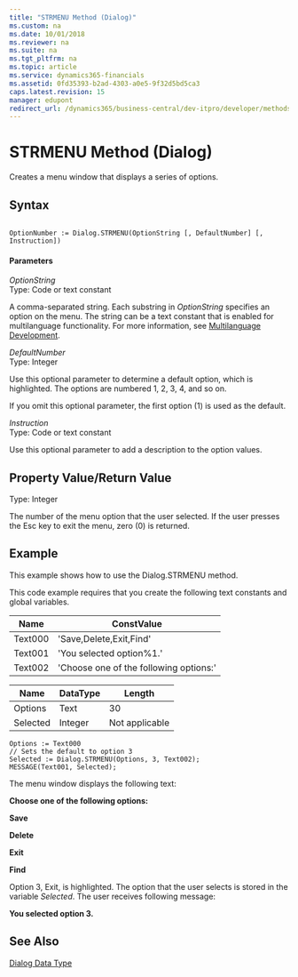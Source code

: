 ```yaml
---
title: "STRMENU Method (Dialog)"
ms.custom: na
ms.date: 10/01/2018
ms.reviewer: na
ms.suite: na
ms.tgt_pltfrm: na
ms.topic: article
ms.service: dynamics365-financials
ms.assetid: 0fd35393-b2ad-4303-a0e5-9f32d5bd5ca3
caps.latest.revision: 15
manager: edupont
redirect_url: /dynamics365/business-central/dev-itpro/developer/methods-auto/library
---
```


 

# STRMENU Method (Dialog)
Creates a menu window that displays a series of options.  
  
## Syntax  
  
```  
  
OptionNumber := Dialog.STRMENU(OptionString [, DefaultNumber] [, Instruction])  
```  
  
#### Parameters  
 *OptionString*  
 Type: Code or text constant  
  
 A comma-separated string. Each substring in *OptionString* specifies an option on the menu. The string can be a text constant that is enabled for multilanguage functionality. For more information, see [Multilanguage Development](../devenv-multilanguage-development.md).  
  
 *DefaultNumber*  
 Type: Integer  
  
 Use this optional parameter to determine a default option, which is highlighted. The options are numbered 1, 2, 3, 4, and so on.  
  
 If you omit this optional parameter, the first option \(1\) is used as the default.  
  
 *Instruction*  
 Type: Code or text constant  
  
 Use this optional parameter to add a description to the option values.  
  
## Property Value/Return Value  
 Type: Integer  
  
 The number of the menu option that the user selected. If the user presses the Esc key to exit the menu, zero \(0\) is returned.  
  
## Example  
 This example shows how to use the Dialog.STRMENU method.  
  
 This code example requires that you create the following text constants and global variables.  
  
|Name|ConstValue|  
|----------|----------------|  
|Text000|'Save,Delete,Exit,Find'|  
|Text001|'You selected option%1.'|  
|Text002|'Choose one of the following options:'|  
  
|Name|DataType|Length|  
|----------|--------------|------------|  
|Options|Text|30|  
|Selected|Integer|Not applicable|  
  
```  
Options := Text000  
// Sets the default to option 3  
Selected := Dialog.STRMENU(Options, 3, Text002);  
MESSAGE(Text001, Selected);  
```  
  
 The menu window displays the following text:  
  
 **Choose one of the following options:**  
  
 **Save**  
  
 **Delete**  
  
 **Exit**  
  
 **Find**  
  
 Option 3, Exit, is highlighted. The option that the user selects is stored in the variable *Selected*. The user receives following message:  
  
 **You selected option 3.**  
  
## See Also  
 [Dialog Data Type](../datatypes/devenv-Dialog-Data-Type.md)